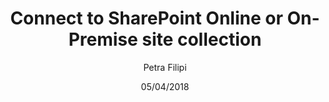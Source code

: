 ---  
title: Connect to SharePoint Online or On-Premise site collection
author: Petra Filipi 
date: 05/04/2018 
description: 
--- 